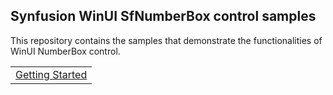 ## Synfusion WinUI SfNumberBox control samples
This repository contains the samples that demonstrate the functionalities of WinUI NumberBox control.

<table>
 <tr>
  <td><a href="Samples/Getting_Started">Getting Started</a></td>
 </tr>
</table>
